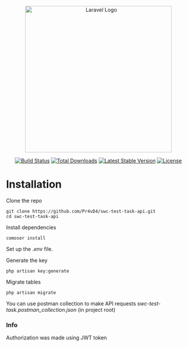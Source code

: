 <p align="center"><a href="https://laravel.com" target="_blank"><img src="https://raw.githubusercontent.com/laravel/art/master/logo-lockup/5%20SVG/2%20CMYK/1%20Full%20Color/laravel-logolockup-cmyk-red.svg" width="400" alt="Laravel Logo"></a></p>

<p align="center">
<a href="https://github.com/laravel/framework/actions"><img src="https://github.com/laravel/framework/workflows/tests/badge.svg" alt="Build Status"></a>
<a href="https://packagist.org/packages/laravel/framework"><img src="https://img.shields.io/packagist/dt/laravel/framework" alt="Total Downloads"></a>
<a href="https://packagist.org/packages/laravel/framework"><img src="https://img.shields.io/packagist/v/laravel/framework" alt="Latest Stable Version"></a>
<a href="https://packagist.org/packages/laravel/framework"><img src="https://img.shields.io/packagist/l/laravel/framework" alt="License"></a>
</p>

# Installation

Clone the repo

```shell
git clone https://github.com/Pr4vD4/swc-test-task-api.git
cd swc-test-task-api
```

Install dependencies
```shell
comoser install
```

Set up the *.env* file.

Generate the key

```shell
php artisan key:generate
```

Migrate tables
```shell
php artisan migrate
```

You can use postman collection to make API requests *swc-test-task.postman_collection.json* (in project root)

### Info

Authorization was made using JWT token
